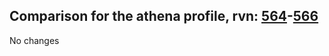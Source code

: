 ## Comparison for the athena profile, rvn: [564](https://github.com/PRO100KatYT/FortniteProfileRevisions/tree/main/profiles/athena/564%20athena.json)-[566](https://github.com/PRO100KatYT/FortniteProfileRevisions/tree/main/profiles/athena/566%20athena.json)

No changes
